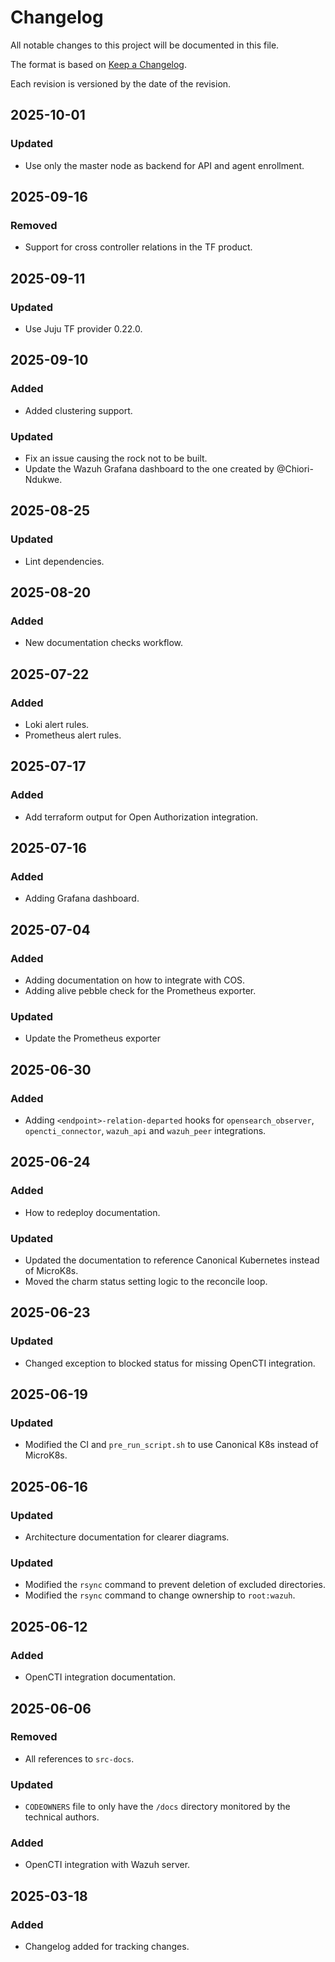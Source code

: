 # Changelog

All notable changes to this project will be documented in this file.

The format is based on [Keep a Changelog](https://keepachangelog.com/en/1.1.0/).

Each revision is versioned by the date of the revision.

## 2025-10-01

### Updated

- Use only the master node as backend for API and agent enrollment.

## 2025-09-16

### Removed

- Support for cross controller relations in the TF product.

## 2025-09-11

### Updated

- Use Juju TF provider 0.22.0.

## 2025-09-10

### Added

- Added clustering support.

### Updated

- Fix an issue causing the rock not to be built.
- Update the Wazuh Grafana dashboard to the one created by @Chiori-Ndukwe.

## 2025-08-25

### Updated

- Lint dependencies.

## 2025-08-20

### Added

- New documentation checks workflow.

## 2025-07-22

### Added

- Loki alert rules.
- Prometheus alert rules.


## 2025-07-17

### Added

- Add terraform output for Open Authorization integration.

## 2025-07-16

### Added

- Adding Grafana dashboard.

## 2025-07-04

### Added

- Adding documentation on how to integrate with COS.
- Adding alive pebble check for the Prometheus exporter.

### Updated

- Update the Prometheus exporter

## 2025-06-30

### Added

- Adding `<endpoint>-relation-departed` hooks for `opensearch_observer`, 
`opencti_connector`, `wazuh_api` and `wazuh_peer` integrations.

## 2025-06-24

### Added

- How to redeploy documentation.

### Updated

- Updated the documentation to reference Canonical Kubernetes instead of MicroK8s.
- Moved the charm status setting logic to the reconcile loop.

## 2025-06-23

### Updated

- Changed exception to blocked status for missing OpenCTI integration.

## 2025-06-19

### Updated

- Modified the CI and `pre_run_script.sh` to use Canonical K8s instead of MicroK8s.

## 2025-06-16

### Updated

- Architecture documentation for clearer diagrams.

### Updated

- Modified the `rsync` command to prevent deletion of excluded directories. 
- Modified the `rsync` command to change ownership to `root:wazuh`. 

## 2025-06-12

### Added

- OpenCTI integration documentation.

## 2025-06-06

### Removed

- All references to `src-docs`.

### Updated

- `CODEOWNERS` file to only have the `/docs` directory monitored by the technical authors.

### Added

- OpenCTI integration with Wazuh server.

## 2025-03-18

### Added

- Changelog added for tracking changes.
